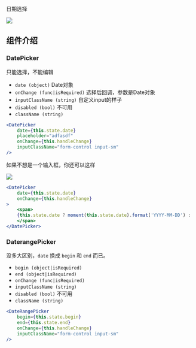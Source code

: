 日期选择

![](http://7xlnio.com1.z0.glb.clouddn.com/16-7-29/77667212.jpg)

## 组件介绍

### DatePicker

只能选择，不能编辑

- `date (object)` Date对象
- `onChange (func|isRequired)` 选择后回调，参数是Date对象
- `inputClassName (string)` 自定义input的样子
- `disabled (bool)` 不可用
- `className (string)`

```jsx
<DatePicker 
    date={this.state.date}
    placeholder="adfasdf"
    onChange={this.handleChange}
    inputClassName="form-control input-sm"
/>
```

如果不想是一个输入框，你还可以这样

![](http://7xlnio.com1.z0.glb.clouddn.com/16-7-29/56544845.jpg)

```jsx
<DatePicker 
    date={this.state.date} 
    onChange={this.handleChange} 
>
    <span>
    {this.state.date ? moment(this.state.date).format('YYYY-MM-DD') : '请点击选择'}
    </span>
</DatePicker>
```

### DaterangePicker

没多大区别，`date` 换成 `begin` 和 `end` 而已。

- `begin (object|isRequired)`
- `end (object|isRequired)`
- `onChange (func|isRequired)`
- `inputClassName (string)`
- `disabled (bool)` 不可用
- `className (string)`

```jsx
<DateRangePicker 
    begin={this.state.begin}
    end={this.state.end}
    onChange={this.handleChange}
    inputClassName="form-control input-sm"
/>
```